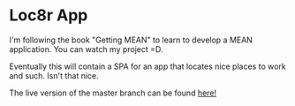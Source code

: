 # Loc8r App

I'm following the book "Getting MEAN" to learn to develop a MEAN application. You can watch my project =D.

Eventually this will contain a SPA for an app that locates nice places to work and such. Isn't that nice.

The live version of the master branch can be found [here!](https://sleepy-escarpment-73664.herokuapp.com/)
